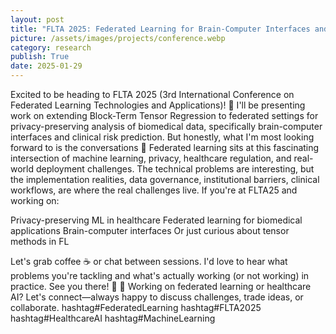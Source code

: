 ```yaml
---
layout: post
title: "FLTA 2025: Federated Learning for Brain-Computer Interfaces and Clinical Prediction"
picture: /assets/images/projects/conference.webp
category: research
publish: True
date: 2025-01-29
---
```


Excited to be heading to FLTA 2025 (3rd International Conference on Federated Learning Technologies and Applications)! 🎤
I'll be presenting work on extending Block-Term Tensor Regression to federated settings for privacy-preserving analysis of biomedical data, specifically brain-computer interfaces and clinical risk prediction.
But honestly, what I'm most looking forward to is the conversations 💬
Federated learning sits at this fascinating intersection of machine learning, privacy, healthcare regulation, and real-world deployment challenges. The technical problems are interesting, but the implementation realities, data governance, institutional barriers, clinical workflows, are where the real challenges live.
If you're at FLTA25 and working on:

Privacy-preserving ML in healthcare
Federated learning for biomedical applications
Brain-computer interfaces
Or just curious about tensor methods in FL

Let's grab coffee ☕ or chat between sessions. I'd love to hear what problems you're tackling and what's actually working (or not working) in practice.
See you there! 🚀
📢 Working on federated learning or healthcare AI? Let's connect—always happy to discuss challenges, trade ideas, or collaborate.
hashtag#FederatedLearning hashtag#FLTA2025 hashtag#HealthcareAI hashtag#MachineLearning